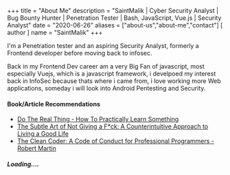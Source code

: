 +++
title = "About Me"
description = "SaintMalik | Cyber Security Analyst | Bug Bounty Hunter | Penetration Tester | Bash, JavaScript, Vue.js | Security Analyst"
date = "2020-06-26"
aliases = ["about-us","about-me","contact"]
[ author ]
  name = "SaintMalik"
+++


I'm a Penetration tester and an aspiring Security Analyst, formerly a Frontend developer before moving back to infosec.

Back in my Frontend Dev career am a very Big Fan of javascript, most especially Vuejs, which is a javascript framework, i develpoed my interest back in InfoSec because thats where i came from, i love working more Web applications, someday i will look into Android Pentesting and Security.

#### Book/Article Recommendations
- [Do The Real Thing - How To Practically Learn Something](https://www.scotthyoung.com/blog/2020/0504/do-the-real-thing)
- [The Subtle Art of Not Giving a F*ck: A Counterintuitive Approach to Living a Good Life](https://www.amazon.com/Subtle-Art-Not-Giving-Counterintuitive/dp/0062457713)
- [The Clean Coder: A Code of Conduct for Professional Programmers - Robert Martin](https://www.amazon.com/Clean-Coder-Conduct-Professional-Programmers/dp/013708107)

<!-- - [Computer Science Distilled: Learn The Art Of Solving Computational Problems - Wladston Ferreira Filho](https://www.amazon.com/Computer-Science-Distilled-Computational-Problems/dp/0997316020) -->

##### Loading....
